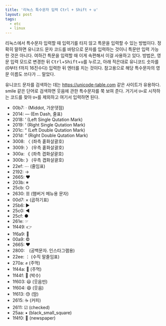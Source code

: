```yaml
---
title: '리눅스 특수문자 입력 Ctrl + Shift + u'
layout: post
tags: 
  - etc
  - linux
---
```


리눅스에서 특수문자 입력할 때 입력기를 타지 않고 특문을 입력할 수 있는 방법이다. 정확히 말하면 유니코드 문자 코드를 바탕으로 문자를 입력하는 것이니 특문만 입력 가능한 것은 아니다. 여하간 특문을 입력할 때 이게 속편해서 이걸 사용하고 있다. 방법은, 영문 입력 모드로 변경한 뒤 <kbd>Ctrl</kbd>+<kbd>Shift</kbd>+<kbd>u</kbd>를 누르고, 아래 적은대로 유니코드 숫자를(0부터 f까지 16진수다) 입력한 뒤 엔터를 치는 것이다. 참고용으로 해당 특수문자의 영문 이름도 쓰다가 ... 말았다. 

유니코드 문자를 검색하는 데는 <https://unicode-table.com> 같은 사이트가 유용하다. smile 같은 단어로 검색하면 웃음에 관한 특수문자를 쭉 보여 준다. 거기서 `U+`로 시작하는 코드를 찾아 `U+`를 제외하고 여기서 입력하면 된다.

- 00b7: · (Middot, 가운뎃점)
- 2014: — (Em Dash, 줄표)
- 2018: ‘ (Left Single Qutation Mark)
- 2019: ’ (Right Single Qutation Mark)
- 201c: “ (Left Double Qutation Mark)
- 201d: ” (Right Double Qutation Mark)
- 3008: 〈 (좌측 홑화살괄호)
- 3009: 〉 (우측 홑화살괄호)
- 300a: 《 (좌측 겹화살괄호)
- 300b: 》 (우측 겹화살괄호)
- 22ef: ⋯ (줄임표)
- 2192: → 
- 2665: ♥
- 203b: ※
- 25cb: ○
- 2630: ☰ (햄버거 메뉴용 문자)
- 00d7: × (곱하기표)
- 25b6: ▶ 
- 25c0: ◀ 
- 25cf: ●
- 261e: ☞
- 1f449: 👉
- 1f6a9: 🚩
- 00a9: ©
- 2665: ♥
- 2800: ⠀(공백문자. 인스타그램용)
- 22ee: ⋮ (수직 말줄임표)
- 270a: ✊ (주먹)
- 1f44a: 👊 (주먹)
- 1f44f: 👏 (박수)
- 1f603: 😃 (웃음띤)
- 1f604: 😄 (웃음)
- 1f613: 😓 (땀)
- 2615: ☕ (커피)
- 2611: ☑ (checked)
- 25aa: ▪ (black\_small\_square)
- 1f4f0: 📰 (newspaper)
